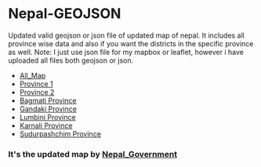 # Nepal-GEOJSON
Updated valid geojson or json file of updated map of nepal. It includes all province wise data and also if you want the districts in the specific province as well.
Note: I just use json file for my mapbox or leaflet, however i have uploaded all files both geojson or json.

* [All_Map](nepal-map.geojson)
* [Province 1](province1.geojson)
* [Province 2](province2.geojson)
* [Bagmati Province](province3.geojson)
* [Gandaki Province](province4.geojson)
* [Lumbini Province](province5.geojson)
* [Karnali Province](province6.geojson)
* [Sudurpashchim Province](province7.geojson)

### It's the updated map by [Nepal_Government](https://www.nepal.gov.np/)
